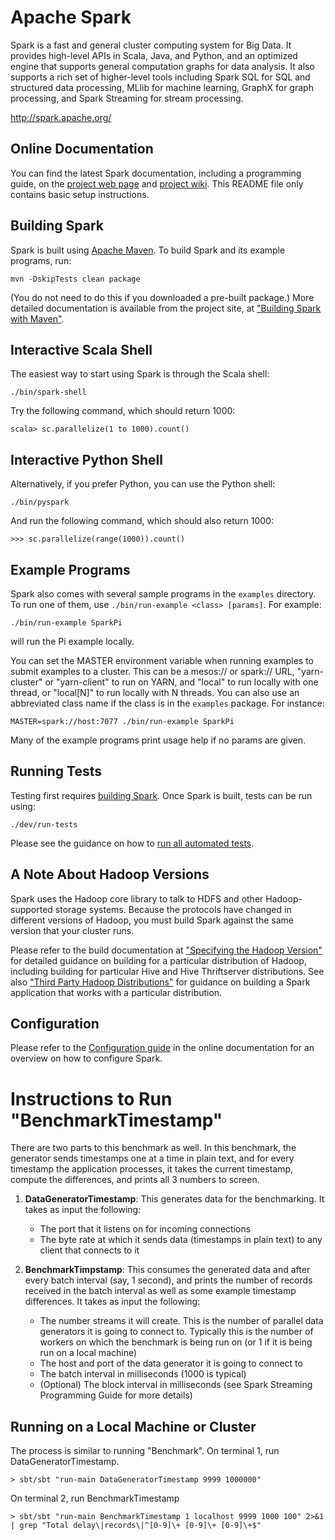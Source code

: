 # Apache Spark

Spark is a fast and general cluster computing system for Big Data. It provides
high-level APIs in Scala, Java, and Python, and an optimized engine that
supports general computation graphs for data analysis. It also supports a
rich set of higher-level tools including Spark SQL for SQL and structured
data processing, MLlib for machine learning, GraphX for graph processing,
and Spark Streaming for stream processing.

<http://spark.apache.org/>


## Online Documentation

You can find the latest Spark documentation, including a programming
guide, on the [project web page](http://spark.apache.org/documentation.html)
and [project wiki](https://cwiki.apache.org/confluence/display/SPARK).
This README file only contains basic setup instructions.

## Building Spark

Spark is built using [Apache Maven](http://maven.apache.org/).
To build Spark and its example programs, run:

    mvn -DskipTests clean package

(You do not need to do this if you downloaded a pre-built package.)
More detailed documentation is available from the project site, at
["Building Spark with Maven"](http://spark.apache.org/docs/latest/building-with-maven.html).

## Interactive Scala Shell

The easiest way to start using Spark is through the Scala shell:

    ./bin/spark-shell

Try the following command, which should return 1000:

    scala> sc.parallelize(1 to 1000).count()

## Interactive Python Shell

Alternatively, if you prefer Python, you can use the Python shell:

    ./bin/pyspark
    
And run the following command, which should also return 1000:

    >>> sc.parallelize(range(1000)).count()

## Example Programs

Spark also comes with several sample programs in the `examples` directory.
To run one of them, use `./bin/run-example <class> [params]`. For example:

    ./bin/run-example SparkPi

will run the Pi example locally.

You can set the MASTER environment variable when running examples to submit
examples to a cluster. This can be a mesos:// or spark:// URL, 
"yarn-cluster" or "yarn-client" to run on YARN, and "local" to run 
locally with one thread, or "local[N]" to run locally with N threads. You 
can also use an abbreviated class name if the class is in the `examples`
package. For instance:

    MASTER=spark://host:7077 ./bin/run-example SparkPi

Many of the example programs print usage help if no params are given.

## Running Tests

Testing first requires [building Spark](#building-spark). Once Spark is built, tests
can be run using:

    ./dev/run-tests

Please see the guidance on how to 
[run all automated tests](https://cwiki.apache.org/confluence/display/SPARK/Contributing+to+Spark#ContributingtoSpark-AutomatedTesting).

## A Note About Hadoop Versions

Spark uses the Hadoop core library to talk to HDFS and other Hadoop-supported
storage systems. Because the protocols have changed in different versions of
Hadoop, you must build Spark against the same version that your cluster runs.

Please refer to the build documentation at
["Specifying the Hadoop Version"](http://spark.apache.org/docs/latest/building-with-maven.html#specifying-the-hadoop-version)
for detailed guidance on building for a particular distribution of Hadoop, including
building for particular Hive and Hive Thriftserver distributions. See also
["Third Party Hadoop Distributions"](http://spark.apache.org/docs/latest/hadoop-third-party-distributions.html)
for guidance on building a Spark application that works with a particular
distribution.

## Configuration

Please refer to the [Configuration guide](http://spark.apache.org/docs/latest/configuration.html)
in the online documentation for an overview on how to configure Spark.

# Instructions to Run "BenchmarkTimestamp"

There are two parts to this benchmark as well. In this benchmark, the generator sends timestamps one at a time in plain text, and for every timestamp the application processes, it takes the current timestamp, compute the differences, and prints all 3 numbers to screen.

1. **DataGeneratorTimestamp**: This generates data for the benchmarking. It takes as input the following:
    - The port that it listens on for incoming connections
    - The byte rate at which it sends data (timestamps in plain text) to any client that connects to it

2. **BenchmarkTimpstamp**: This consumes the generated data and after every batch interval (say, 1 second), and prints the number of records received in the batch interval as well as some example timestamp differences. It takes as input the following:
    - The number streams it will create. This is the number of parallel data generators it is going to connect to. Typically this is the number of workers on which the benchmark is being run on (or 1 if it is being run on a local machine)
    - The host and port of the data generator it is going to connect to
    - The batch interval in milliseconds (1000 is typical)
    - (Optional) The block interval in milliseconds (see Spark Streaming Programming Guide for more details)

## Running on a Local Machine or Cluster
The process is similar to running "Benchmark". On terminal 1, run DataGeneratorTimestamp.

    > sbt/sbt "run-main DataGeneratorTimestamp 9999 1000000"

On terminal 2, run BenchmarkTimestamp

    > sbt/sbt "run-main BenchmarkTimestamp 1 localhost 9999 1000 100" 2>&1 | grep "Total delay\|records\|^[0-9]\+ [0-9]\+ [0-9]\+$"

